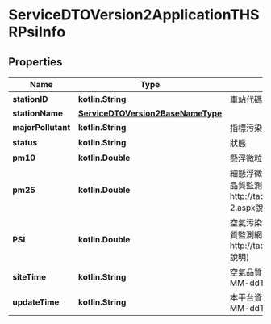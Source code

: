 
# ServiceDTOVersion2ApplicationTHSRPsiInfo

## Properties
Name | Type | Description | Notes
------------ | ------------- | ------------- | -------------
**stationID** | **kotlin.String** | 車站代碼 | 
**stationName** | [**ServiceDTOVersion2BaseNameType**](ServiceDTOVersion2BaseNameType.md) |  |  [optional]
**majorPollutant** | **kotlin.String** | 指標污染物 | 
**status** | **kotlin.String** | 狀態 | 
**pm10** | **kotlin.Double** | 懸浮微粒濃度 | 
**pm25** | **kotlin.Double** | 細懸浮微粒濃度(請參考行政院環境保護署空氣品質監測網http://taqm.epa.gov.tw/taqm/tw/fpmi-2.aspx說明) | 
**PSI** | **kotlin.Double** | 空氣污染指標(請參考行政院環境保護署空氣品質監測網http://taqm.epa.gov.tw/taqm/tw/b0201.aspx說明) | 
**siteTime** | **kotlin.String** | 空氣品質監測站接收時間(ISO8601格式:yyyy-MM-ddTHH:mm:sszzz) | 
**updateTime** | **kotlin.String** | 本平台資料更新時間(ISO8601格式:yyyy-MM-ddTHH:mm:sszzz) | 



